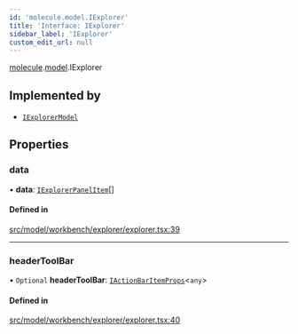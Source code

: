 ```yaml
---
id: 'molecule.model.IExplorer'
title: 'Interface: IExplorer'
sidebar_label: 'IExplorer'
custom_edit_url: null
---
```


[molecule](../namespaces/molecule).[model](../namespaces/molecule.model).IExplorer

## Implemented by

-   [`IExplorerModel`](../classes/molecule.model.IExplorerModel)

## Properties

### data

• **data**: [`IExplorerPanelItem`](molecule.model.IExplorerPanelItem)[]

#### Defined in

[src/model/workbench/explorer/explorer.tsx:39](https://github.com/DTStack/molecule/blob/46c80551/src/model/workbench/explorer/explorer.tsx#L39)

---

### headerToolBar

• `Optional` **headerToolBar**: [`IActionBarItemProps`](molecule.component.IActionBarItemProps)<`any`\>

#### Defined in

[src/model/workbench/explorer/explorer.tsx:40](https://github.com/DTStack/molecule/blob/46c80551/src/model/workbench/explorer/explorer.tsx#L40)
